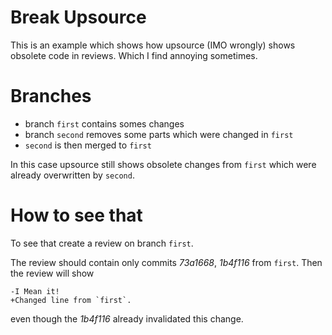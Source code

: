 # Break Upsource

This is an example which shows how upsource (IMO wrongly) shows obsolete code in reviews. Which I find annoying sometimes.

# Branches

 * branch `first` contains somes changes
 * branch `second` removes some parts which were changed in `first`
 * `second` is then merged to `first`

In this case upsource still shows obsolete changes from `first` which were already overwritten by `second`.

# How to see that

To see that create a review on branch `first`.

The review should contain only commits _73a1668_, _1b4f116_ from `first`.
Then the review will show
```
-I Mean it!
+Changed line from `first`.
```
even though the _1b4f116_ already invalidated this change.
